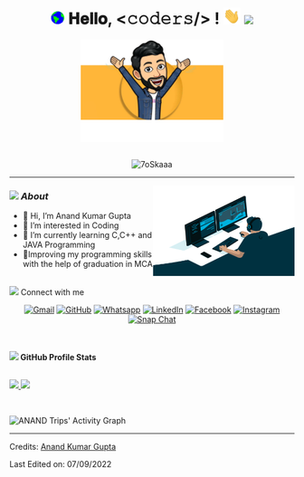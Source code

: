 
<h1 align="center"> 
  <a target="_blank">
    <img src="https://github.com/Angryl/GitHub-tutorials/blob/main/gif/Earth.gif" width="24px" style="max-width:100%;">
  </a>
  𝐇𝐞𝐥𝐥𝐨, &lt;𝚌𝚘𝚍𝚎𝚛𝚜/&gt; !
  <a target="_blank">  
   <img src="https://github.com/Angryl/GitHub-tutorials/blob/main/gif/Hi.gif" width="30px" style="max-width:100%;">
    <img src="https://emojis.slackmojis.com/emojis/images/1531849430/4246/blob-sunglasses.gif?1531849430" width="30px" style="max-width:100%;">
 
    
  </a>
</h1>
	
<div align="center">
<img src="https://github.com/kumaranand7/kumaranand7/blob/main/Cover2%20(1).JPEG?raw=truehttps://www.aalpha.net/wp-content/uploads/2020/12/full-stack-development.gif" align="center" style="width: 50%; height:50% " />
</div> 
<div align="center">
<img src="https://github.com/kumaranand7/kumaranand7/blob/main/result%20(1).gif?raw=true" align="center" style="width: 50%; height:50% " />
</div> 
<br/>


<p align="center"> 
	<img src="https://komarev.com/ghpvc/?username=kumaranand7&label=Profile%20views&color=0e75b6&style=plastic" alt="7oSkaaa" /> 
	<a href = "https://commits.top/egypt.html" target="_blank">
	
</p>

  
---------------------------------------------------------------------------------------------------------------------------------------------------------------------------------
<a target="_blank">
  <img align="right" height="160" width="250" alt="GIF" src="https://github.com/kumaranand7/kumaranand7/blob/main/cover.gif">
</a>

###   <img src="https://media.giphy.com/media/12oufCB0MyZ1Go/giphy.gif" width="40"> <i>About</i>

- 👋 Hi, I’m Anand Kumar Gupta
- 👀 I’m interested in Coding
- 🌱 I’m currently learning C,C++ and JAVA Programming
- 💞️Improving my programming skills with the help of graduation in MCA 
	<br/>
	<br/>

    
 <img src="https://media.giphy.com/media/iY8CRBdQXODJSCERIr/giphy.gif" width="30px"> Connect with me
<p align="center">
	<a href="mailto:kumarguptaanand1@gmail.com"><img img src="https://img.shields.io/badge/gmail-%23EA4335.svg?style=plastic&logo=gmail&logoColor=white" alt="Gmail"/></a>
	<a href="https://github.com/kumaranand7"><img src="https://img.shields.io/badge/github-%23181717.svg?style=plastic&logo=github&logoColor=white" alt="GitHub"/></a>
	<a href="https://wa.me/7458993441"><img src="https://img.shields.io/badge/whatsapp-%2325D366.svg?style=plastic&logo=whatsapp&logoColor=white" alt="Whatsapp"/></a>
	<a href="https://www.linkedin.com/in/kumarguptaanand/"><img src="https://img.shields.io/badge/linkedin-%230A66C2.svg?style=plastic&logo=linkedin&logoColor=white" alt="LinkedIn"/></a>
	<a href="https://www.facebook.com/anand7gupta"><img src="https://img.shields.io/badge/facebook-%231877F2.svg?style=plastic&logo=facebook&logoColor=white" alt="Facebook"/></a>
	<a href="https://www.instagram.com/anand_gupta_7/"><img src="https://img.shields.io/badge/instagram-%23E4405F.svg?style=plastic&logo=instagram&logoColor=white" alt="Instagram"/></a>
	<a href="https://msng.link/o/?anand.gupta77=sc"><img src="https://img.shields.io/badge/snapchat-%23FFFC00.svg?style=plastic&logo=snapchat&logoColor=black" alt="Snap Chat"/></a>
</p>


<br/>       
<br/>



  <summary><img src="https://media.giphy.com/media/VgCDAzcKvsR6OM0uWg/giphy.gif" width="50"><b> GitHub Profile Stats</b></summary>

<br/>
<p align="left">
  <a href="https://abhigyantrips.dev/">
  <img width="49.5%" src="https://github-readme-stats.vercel.app/api?username=kumaranand7&show_icons=true&theme=gruvbox&hide_border=true" />
    <img width="49.5%" src="https://github-readme-streak-stats.herokuapp.com/?user=kumaranand7&theme=gruvbox&hide_border=true" />
  </a>
</p> 
<br>

![ANAND Trips' Activity Graph](https://activity-graph.herokuapp.com/graph?username=kumaranand7&custom_title=Anand%20Trips's%20Contribution%20Graph&theme=gruvbox&bg_color=282828&hide_border=true&line=d1a01f&point=c58545)
 


------- 
Credits: [Anand Kumar Gupta](https://github.com/kumaranand7)

Last Edited on: 07/09/2022             
  
  
 
 
